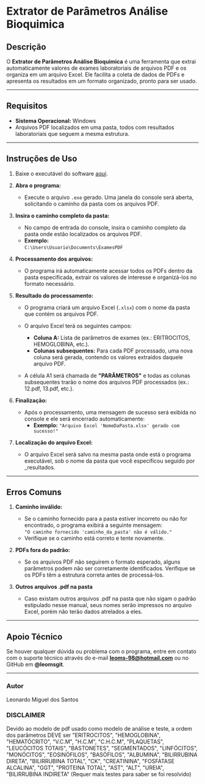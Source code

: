 # **Extrator de Parâmetros Análise Bioquimica**

## **Descrição**
O **Extrator de Parâmetros Análise Bioquimica** é uma ferramenta que extrai automaticamente valores de exames laboratoriais de arquivos PDF e os organiza em um arquivo Excel. Ele facilita a coleta de dados de PDFs e apresenta os resultados em um formato organizado, pronto para ser usado.

---

## **Requisitos**
- **Sistema Operacional:** Windows
- Arquivos PDF localizados em uma pasta, todos com resultados laboratoriais que seguem a mesma estrutura.

---

## Instruções de Uso

1. Baixe o executável do software [aqui](https://drive.google.com/file/d/1VjctqKx6uLLO9mJEGICMKQV7XWmVryzQ/view?usp=drive_link).

2. **Abra o programa:**
   - Execute o arquivo `.exe` gerado. Uma janela do console será aberta, solicitando o caminho da pasta com os arquivos PDF.

3. **Insira o caminho completo da pasta:**
   - No campo de entrada do console, insira o caminho completo da pasta onde estão localizados os arquivos PDF.
   - **Exemplo:**  
     `C:\Users\Usuario\Documents\ExamesPDF`
   
4. **Processamento dos arquivos:**
   - O programa irá automaticamente acessar todos os PDFs dentro da pasta especificada, extrair os valores de interesse e organizá-los no formato necessário.

5. **Resultado do processamento:**
   - O programa criará um arquivo Excel (`.xlsx`) com o nome da pasta que contém os arquivos PDF.
   - O arquivo Excel terá os seguintes campos:
     - **Coluna A:** Lista de parâmetros de exames (ex.: ERITROCITOS, HEMOGLOBINA, etc.).
     - **Colunas subsequentes:** Para cada PDF processado, uma nova coluna será gerada, contendo os valores extraídos daquele arquivo PDF.
   
   - A célula A1 será chamada de **"PARÂMETROS"** e todas as colunas subsequentes trarão o nome dos arquivos PDF processados (ex.: 12.pdf, 13.pdf, etc.).

6. **Finalização:**
   - Após o processamento, uma mensagem de sucesso será exibida no console e ele será encerrado automaticamente:
     - **Exemplo:** `"Arquivo Excel 'NomeDaPasta.xlsx' gerado com sucesso!"`

7. **Localização do arquivo Excel:**
   - O arquivo Excel será salvo na mesma pasta onde está o programa executável, sob o nome da pasta que você especificou seguido por _resultados.

---

## **Erros Comuns**

1. **Caminho inválido:**
   - Se o caminho fornecido para a pasta estiver incorreto ou não for encontrado, o programa exibirá a seguinte mensagem:  
     `"O caminho fornecido 'caminho_da_pasta' não é válido."`  
   - Verifique se o caminho está correto e tente novamente.

2. **PDFs fora do padrão:**
   - Se os arquivos PDF não seguirem o formato esperado, alguns parâmetros podem não ser corretamente identificados. Verifique se os PDFs têm a estrutura correta antes de processá-los.

3. **Outros arquivos .pdf na pasta**
   - Caso existam outros arquivos .pdf na pasta que não sigam o padrão estipulado nesse manual, seus nomes serão impressos no arquivo Excel, porém não terão dados atrelados a eles.
---

## **Apoio Técnico**
Se houver qualquer dúvida ou problema com o programa, entre em contato com o suporte técnico através do e-mail **leoms-98@hotmail.com** ou no GitHub em **@leomsgit**.

---

### **Autor**
Leonardo Miguel dos Santos



### **DISCLAIMER** 
Devido ao modelo de pdf usado como modelo de análise e teste, a ordem dos parâmetros DEVE ser "ERITROCITOS", "HEMOGLOBINA", "HEMATÓCRITO", "V.C.M", "H.C.M", "C.H.C.M", "PLAQUETAS", "LEUCÓCITOS TOTAIS", "BASTONETES", "SEGMENTADOS", "LINFÓCITOS", "MONÓCITOS", "EOSINÓFILOS", "BASÓFILOS", "ALBUMINA", "BILIRRUBINA DIRETA", "BILIRRUBINA TOTAL", "CK", "CREATININA", "FOSFATASE ALCALINA", "GGT", "PROTEINA TOTAL", "AST", "ALT", "UREIA", "BILIRRUBINA INDIRETA"
(Requer mais testes para saber se foi resolvido)
